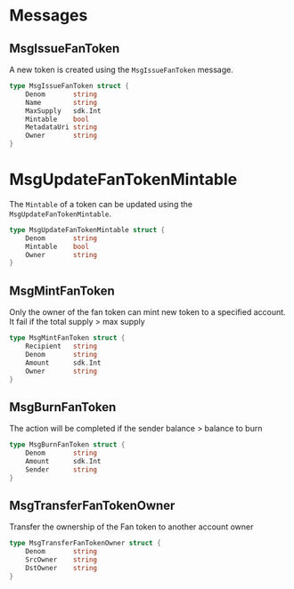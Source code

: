 # Messages

## MsgIssueFanToken
A new token is created using the `MsgIssueFanToken` message.

```go
type MsgIssueFanToken struct {
	Denom		string
	Name		string
	MaxSupply	sdk.Int
	Mintable	bool
	MetadataUri string
	Owner		string
}
```

# MsgUpdateFanTokenMintable
The `Mintable` of a token can be updated using the `MsgUpdateFanTokenMintable`.

```go
type MsgUpdateFanTokenMintable struct {
	Denom		string
	Mintable	bool
	Owner		string
}
```

## MsgMintFanToken
Only the owner of the fan token can mint new token to a specified account. It fail if the total supply > max supply

```go
type MsgMintFanToken struct {
	Recipient	string
	Denom		string
	Amount		sdk.Int
	Owner		string
}
```

## MsgBurnFanToken
The action will be completed if the sender balance > balance to burn

```go
type MsgBurnFanToken struct {
	Denom		string
	Amount		sdk.Int
	Sender		string
}
```

## MsgTransferFanTokenOwner

Transfer the ownership of the Fan token to another account owner

```go
type MsgTransferFanTokenOwner struct {
	Denom		string
	SrcOwner	string
	DstOwner	string
}
```